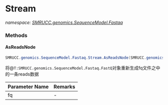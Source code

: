﻿# Stream
_namespace: [SMRUCC.genomics.SequenceModel.Fastaq](./index.md)_





### Methods

#### AsReadsNode
```csharp
SMRUCC.genomics.SequenceModel.Fastaq.Stream.AsReadsNode(SMRUCC.genomics.SequenceModel.Fastaq.FastQ)
```
将@``T:SMRUCC.genomics.SequenceModel.Fastaq.FastQ``对象重新生成fq文件之中的一条reads数据

|Parameter Name|Remarks|
|--------------|-------|
|fq|-|



